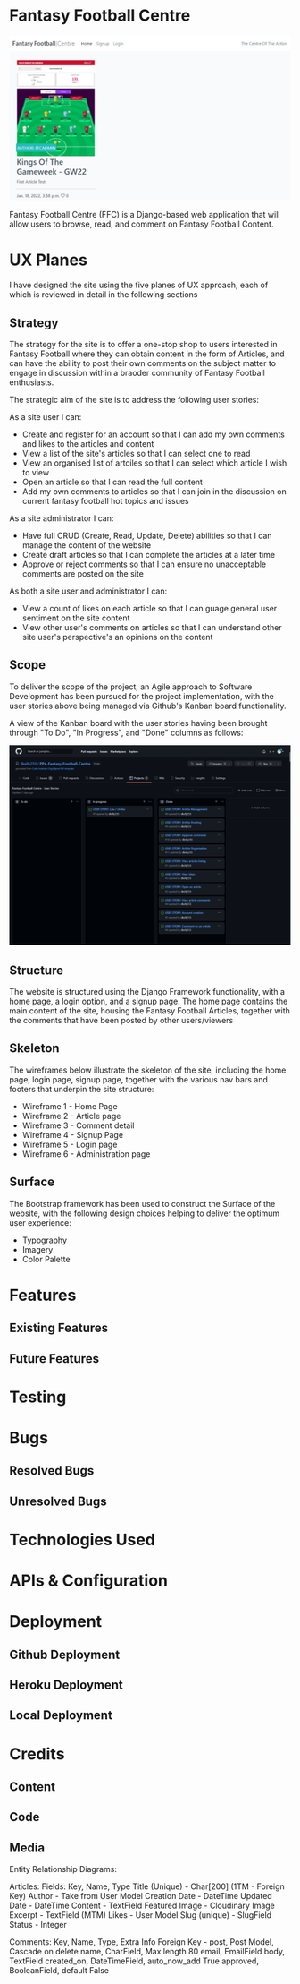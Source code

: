 # Fantasy Football Centre
![Title](Readme/home.png)

Fantasy Football Centre (FFC) is a Django-based web application that will allow users to browse, read, and comment on Fantasy Football Content. 
# UX Planes
I have designed the site using the five planes of UX approach, each of which is reviewed in detail in the following sections
## Strategy
The strategy for the site is to offer a one-stop shop to users interested in Fantasy Football where they can obtain content in the form of Articles, and can have the ability to post their own comments on the subject matter to engage in discussion within a braoder community of Fantasy Football enthusiasts. 

The strategic aim of the site is to address the following user stories:

As a site user I can:
- Create and register for an account so that I can add my own comments and likes to the articles and content
- View a list of the site's articles so that I can select one to read
- View an organised list of artciles so that I can select which article I wish to view
- Open an article so that I can read the full content
- Add my own comments to articles so that I can join in the discussion on current fantasy football hot topics and issues

As a site administrator I can:
- Have full CRUD (Create, Read, Update, Delete) abilities so that I can manage the content of the website
- Create draft articles so that I can complete the articles at a later time
- Approve or reject comments so that I can ensure no unacceptable comments are posted on the site

As both a site user and administrator I can:
- View a count of likes on each article so that I can guage general user sentiment on the site content
- View other user's comments on articles so that I can understand other site user's perspective's an opinions on the content


## Scope

To deliver the scope of the project, an Agile approach to Software Development has been pursued for the project implementation, with the user stories above being managed via Github's Kanban board functionality.

A view of the Kanban board with the user stories having been brought through "To Do", "In Progress", and "Done" columns as follows:

![Title](Readme/kanban.png)

## Structure

The website is structured using the Django Framework functionality, with a home page, a login option, and a signup page. The home page contains the main content of the site, housing the Fantasy Football Articles, together with the comments that have been posted by other users/viewers

## Skeleton

The wireframes below illustrate the skeleton of the site, including the home page, login page, signup page, together with the various nav bars and footers that underpin the site structure:

- Wireframe 1 - Home Page
- Wireframe 2 - Article page
- Wireframe 3 - Comment detail
- Wireframe 4 - Signup Page
- Wireframe 5 - Login page
- Wireframe 6 - Administration page

## Surface

The Bootstrap framework has been used to construct the Surface of the website, with the following design choices helping to deliver the optimum user experience:

- Typography
- Imagery
- Color Palette

# Features
## Existing Features
## Future Features 
# Testing
# Bugs
## Resolved Bugs
## Unresolved Bugs
# Technologies Used
# APIs & Configuration
# Deployment
## Github Deployment
## Heroku Deployment
## Local Deployment
# Credits
## Content
## Code
## Media



Entity Relationship Diagrams:

Articles:
Fields: Key, Name, Type
Title (Unique) - Char[200]
(1TM - Foreign Key) Author - Take from User Model
Creation Date - DateTime
Updated Date - DateTime
Content - TextField
Featured Image - Cloudinary Image
Excerpt - TextField
(MTM) Likes - User Model
Slug (unique) - SlugField
Status - Integer

Comments:
Key, Name, Type, Extra Info
Foreign Key - post, Post Model, Cascade on delete
name, CharField, Max length 80
email, EmailField
body, TextField
created_on, DateTimeField, auto_now_add True
approved, BooleanField, default False